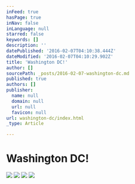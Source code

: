 ```yaml
---
inFeed: true
hasPage: true
inNav: false
inLanguage: null
starred: false
keywords: []
description: ''
datePublished: '2016-02-07T04:10:38.444Z'
dateModified: '2016-02-07T04:10:29.902Z'
title: 'Washington DC!'
author: []
sourcePath: _posts/2016-02-07-washington-dc.md
published: true
authors: []
publisher:
  name: null
  domain: null
  url: null
  favicon: null
url: washington-dc/index.html
_type: Article

---
```

# Washington DC!
![](https://s3-us-west-2.amazonaws.com/the-grid-img/p/ea96acbf6de28317adcce43b1f3953c4662a920c.jpg)
![](https://s3-us-west-2.amazonaws.com/the-grid-img/p/8623bad26d222f24585a47fc5a495c212a2c2a9c.jpg)
![](https://s3-us-west-2.amazonaws.com/the-grid-img/p/9528fd47c83baee2abcb1520a81d3ab0a2c92910.jpg)
![](https://s3-us-west-2.amazonaws.com/the-grid-img/p/48e19fa5dbd289a8eb308a7dd21a967a80d29f42.jpg)